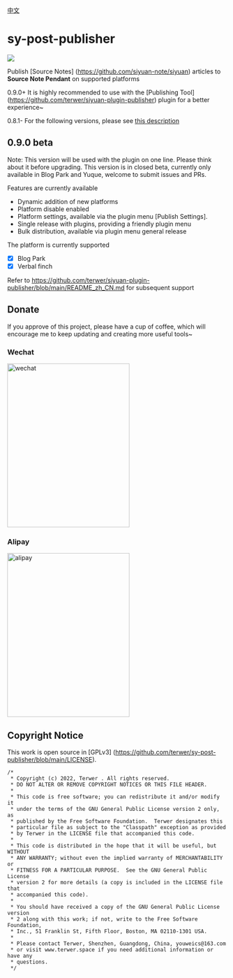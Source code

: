 [中文](README_zh_CN.md)

# sy-post-publisher

![](https://img1.terwer.space/api/public/202212181125714.png)

Publish [Source Notes] (https://github.com/siyuan-note/siyuan) articles to **Source Note Pendant** on supported platforms

0.9.0+ It is highly recommended to use with the [Publishing Tool] (https://github.com/terwer/siyuan-plugin-publisher) plugin for a better experience~

0.8.1- For the following versions, please see [this description](./README_0_8_1_zh_CN.md)

## 0.9.0 beta

Note: This version will be used with the plugin on one line. Please think about it before upgrading. This version is in closed beta, currently only available in Blog Park and Yuque, welcome to submit issues and PRs.

Features are currently available

- Dynamic addition of new platforms
- Platform disable enabled
- Platform settings, available via the plugin menu [Publish Settings].
- Single release with plugins, providing a friendly plugin menu
- Bulk distribution, available via plugin menu general release

The platform is currently supported

- [X] Blog Park
- [X] Verbal finch

Refer to https://github.com/terwer/siyuan-plugin-publisher/blob/main/README_zh_CN.md for subsequent support

## Donate

If you approve of this project, please have a cup of coffee, which will encourage me to keep updating and creating more useful tools~

### Wechat

<div>
<img src="https://static-rs-terwer.oss-cn-beijing.aliyuncs.com/donate/wechat.jpg" alt="wechat" style="width:280px;height:375px;" />
</div>

### Alipay

<div>
<img src="https://static-rs-terwer.oss-cn-beijing.aliyuncs.com/donate/alipay.jpg" alt="alipay" style="width:280px;height:375px;" />
</div>

## Copyright Notice

This work is open source in [GPLv3] (https://github.com/terwer/sy-post-publisher/blob/main/LICENSE).

```
/*
 * Copyright (c) 2022, Terwer . All rights reserved.
 * DO NOT ALTER OR REMOVE COPYRIGHT NOTICES OR THIS FILE HEADER.
 *
 * This code is free software; you can redistribute it and/or modify it
 * under the terms of the GNU General Public License version 2 only, as
 * published by the Free Software Foundation.  Terwer designates this
 * particular file as subject to the "Classpath" exception as provided
 * by Terwer in the LICENSE file that accompanied this code.
 *
 * This code is distributed in the hope that it will be useful, but WITHOUT
 * ANY WARRANTY; without even the implied warranty of MERCHANTABILITY or
 * FITNESS FOR A PARTICULAR PURPOSE.  See the GNU General Public License
 * version 2 for more details (a copy is included in the LICENSE file that
 * accompanied this code).
 *
 * You should have received a copy of the GNU General Public License version
 * 2 along with this work; if not, write to the Free Software Foundation,
 * Inc., 51 Franklin St, Fifth Floor, Boston, MA 02110-1301 USA.
 *
 * Please contact Terwer, Shenzhen, Guangdong, China, youweics@163.com
 * or visit www.terwer.space if you need additional information or have any
 * questions.
 */
```


